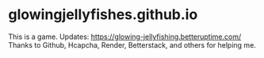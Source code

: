 # glowingjellyfishes.github.io
This is a game.
Updates: https://glowing-jellyfishing.betteruptime.com/
Thanks to Github, Hcapcha, Render, Betterstack, and others for helping me.
